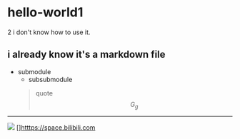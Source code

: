 # hello-world1
2
i don't know how to use it.
## i already know it's a markdown file 
* submodule
  * subsubmodule
  > quote
$$G_g$$
------
![](https://i.bmp.ovh/imgs/2021/03/f52b702854d74afa.png)
[]<htttps://space.bilibili.com>
